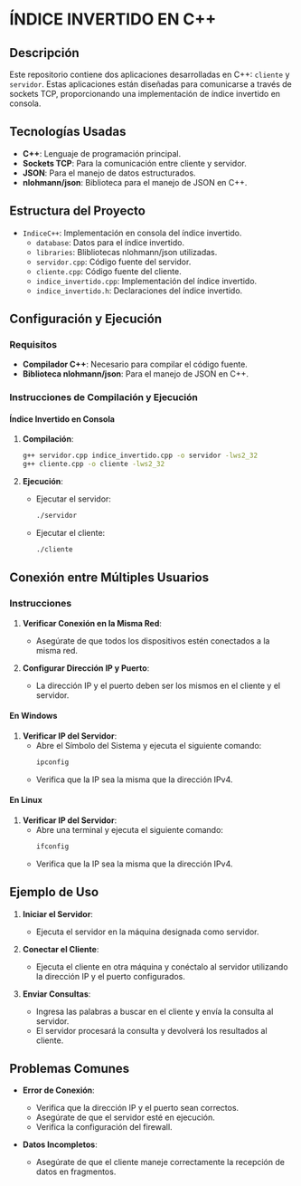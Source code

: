 # ÍNDICE INVERTIDO EN C++

## Descripción

Este repositorio contiene dos aplicaciones desarrolladas en C++: `cliente` y `servidor`. Estas aplicaciones están diseñadas para comunicarse a través de sockets TCP, proporcionando una implementación de índice invertido en consola.

## Tecnologías Usadas

- **C++**: Lenguaje de programación principal.
- **Sockets TCP**: Para la comunicación entre cliente y servidor.
- **JSON**: Para el manejo de datos estructurados.
- **nlohmann/json**: Biblioteca para el manejo de JSON en C++.

## Estructura del Proyecto

- `IndiceC++`: Implementación en consola del índice invertido.
  - `database`: Datos para el índice invertido.
  - `libraries`: Blibliotecas nlohmann/json utilizadas.
  - `servidor.cpp`: Código fuente del servidor.
  - `cliente.cpp`: Código fuente del cliente.
  - `indice_invertido.cpp`: Implementación del índice invertido.
  - `indice_invertido.h`: Declaraciones del índice invertido.

## Configuración y Ejecución

### Requisitos

- **Compilador C++**: Necesario para compilar el código fuente.
- **Biblioteca nlohmann/json**: Para el manejo de JSON en C++.

### Instrucciones de Compilación y Ejecución

#### Índice Invertido en Consola

1. **Compilación**:
    ```bash
    g++ servidor.cpp indice_invertido.cpp -o servidor -lws2_32
    g++ cliente.cpp -o cliente -lws2_32
    ```

2. **Ejecución**:
    - Ejecutar el servidor:
        ```bash
        ./servidor
        ```
    - Ejecutar el cliente:
        ```bash
        ./cliente
        ```

## Conexión entre Múltiples Usuarios

### Instrucciones

1. **Verificar Conexión en la Misma Red**:
    - Asegúrate de que todos los dispositivos estén conectados a la misma red.

2. **Configurar Dirección IP y Puerto**:
    - La dirección IP y el puerto deben ser los mismos en el cliente y el servidor.

#### En Windows

1. **Verificar IP del Servidor**:
    - Abre el Símbolo del Sistema y ejecuta el siguiente comando:
        ```bash
        ipconfig
        ```
    - Verifica que la IP sea la misma que la dirección IPv4.

#### En Linux

1. **Verificar IP del Servidor**:
    - Abre una terminal y ejecuta el siguiente comando:
        ```bash
        ifconfig
        ```
    - Verifica que la IP sea la misma que la dirección IPv4.

## Ejemplo de Uso

1. **Iniciar el Servidor**:
    - Ejecuta el servidor en la máquina designada como servidor.

2. **Conectar el Cliente**:
    - Ejecuta el cliente en otra máquina y conéctalo al servidor utilizando la dirección IP y el puerto configurados.

3. **Enviar Consultas**:
    - Ingresa las palabras a buscar en el cliente y envía la consulta al servidor.
    - El servidor procesará la consulta y devolverá los resultados al cliente.

## Problemas Comunes

- **Error de Conexión**:
    - Verifica que la dirección IP y el puerto sean correctos.
    - Asegúrate de que el servidor esté en ejecución.
    - Verifica la configuración del firewall.

- **Datos Incompletos**:
    - Asegúrate de que el cliente maneje correctamente la recepción de datos en fragmentos.